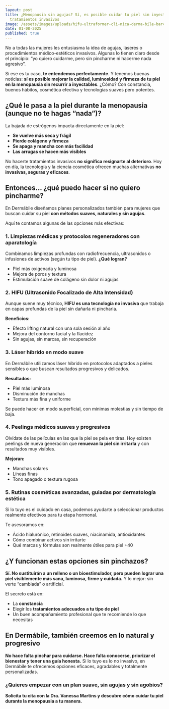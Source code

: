 ```yaml
---
layout: post
title: ¿Menopausia sin agujas? Sí, es posible cuidar tu piel sin inyectables ni
  tratamientos invasivos
image: /assets/images/uploads/hifu-ultraformer-cli-nica-derma-bile-barcelona.png
date: 01-08-2025
published: true
---
```

No a todas las mujeres les entusiasma la idea de agujas, láseres o procedimientos médico-estéticos invasivos. Algunas lo tienen claro desde el principio: “yo quiero cuidarme, pero sin pincharme ni hacerme nada agresivo”.

Si ese es tu caso, **te entendemos perfectamente**. Y tenemos buenas noticias: **sí es posible mejorar la calidad, luminosidad y firmeza de tu piel en la menopausia sin recurrir a inyectables**. ¿Cómo? Con constancia, buenos hábitos, cosmética efectiva y tecnologías suaves pero potentes.

## ¿Qué le pasa a la piel durante la menopausia (aunque no te hagas “nada”)?

La bajada de estrógenos impacta directamente en la piel:

* **Se vuelve más seca y frágil**
* **Pierde colágeno y firmeza**
* **Se apaga y mancha con más facilidad**
* **Las arrugas se hacen más visibles**

No hacerte tratamientos invasivos **no significa resignarte al deterioro**. Hoy en día, la tecnología y la ciencia cosmética ofrecen muchas alternativas **no invasivas, seguras y eficaces**.

## Entonces… ¿qué puedo hacer si no quiero pincharme?

En Dermábile diseñamos planes personalizados también para mujeres que buscan cuidar su piel **con métodos suaves, naturales y sin agujas**.

Aquí te contamos algunas de las opciones más efectivas:

### 1. **Limpiezas médicas y protocolos regeneradores con aparatología**

Combinamos limpiezas profundas con radiofrecuencia, ultrasonidos o infusiones de activos (según tu tipo de piel).
**¿Qué logran?**

* Piel más oxigenada y luminosa
* Mejora de poros y textura
* Estimulación suave de colágeno sin dolor ni agujas

### 2. **HIFU (Ultrasonido Focalizado de Alta Intensidad)**

Aunque suene muy técnico, **HIFU es una tecnología no invasiva** que trabaja en capas profundas de la piel sin dañarla ni pincharla.

**Beneficios:**

* Efecto lifting natural con una sola sesión al año
* Mejora del contorno facial y la flacidez
* Sin agujas, sin marcas, sin recuperación

### 3. **Láser híbrido en modo suave**

En Dermábile utilizamos láser híbrido en protocolos adaptados a pieles sensibles o que buscan resultados progresivos y delicados.

**Resultados:**

* Piel más luminosa
* Disminución de manchas
* Textura más fina y uniforme

Se puede hacer en modo superficial, con mínimas molestias y sin tiempo de baja.

### 4. **Peelings médicos suaves y progresivos**

Olvídate de las películas en las que la piel se pela en tiras. Hoy existen peelings de nueva generación que **renuevan la piel sin irritarla** y con resultados muy visibles.

**Mejoran:**

* Manchas solares
* Líneas finas
* Tono apagado o textura rugosa

### 5. **Rutinas cosméticas avanzadas, guiadas por dermatología estética**

Si lo tuyo es el cuidado en casa, podemos ayudarte a seleccionar productos realmente efectivos para tu etapa hormonal.

Te asesoramos en:

* Ácido hialurónico, retinoides suaves, niacinamida, antioxidantes
* Cómo combinar activos sin irritarte
* Qué marcas y fórmulas son realmente útiles para piel +40

## ¿Y funcionan estas opciones sin pinchazos?

**Sí. No sustituirán a un relleno o un bioestimulador, pero pueden lograr una piel visiblemente más sana, luminosa, firme y cuidada.** Y lo mejor: sin verte “cambiada” o artificial.

El secreto está en:

* La **constancia**
* Elegir los **tratamientos adecuados a tu tipo de piel**
* Un buen acompañamiento profesional que te recomiende lo que necesitas

## En Dermábile, también creemos en lo natural y progresivo

**No hace falta pinchar para cuidarse. Hace falta conocerse, priorizar el bienestar y tener una guía honesta.**
Si lo tuyo es lo no invasivo, en Dermábile te ofrecemos opciones eficaces, agradables y totalmente personalizadas.

### ¿Quieres empezar con un plan suave, sin agujas y sin agobios?

**Solicita tu cita con la Dra. Vanessa Martins y descubre cómo cuidar tu piel durante la menopausia a tu manera.**
